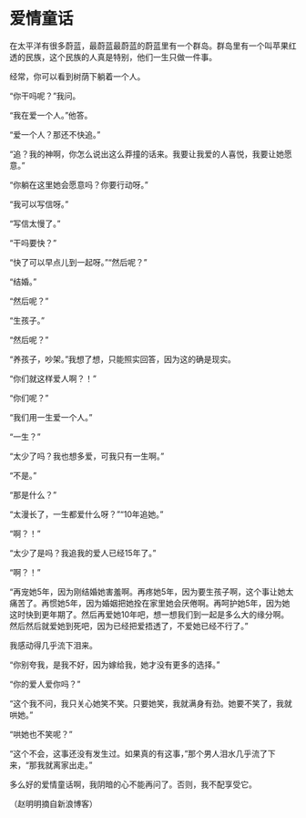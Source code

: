# 爱情童话

在太平洋有很多蔚蓝，最蔚蓝最蔚蓝的蔚蓝里有一个群岛。群岛里有一个叫苹果红透的民族，这个民族的人真是特别，他们一生只做一件事。 

经常，你可以看到树荫下躺着一个人。 

“你干吗呢？”我问。 

“我在爱一个人。”他答。 

“爱一个人？那还不快追。” 

“追？我的神啊，你怎么说出这么莽撞的话来。我要让我爱的人喜悦，我要让她愿意。” 

“你躺在这里她会愿意吗？你要行动呀。” 

“我可以写信呀。” 

“写信太慢了。” 

“干吗要快？” 

“快了可以早点儿到一起呀。”“然后呢？” 

“结婚。” 

“然后呢？” 

“生孩子。” 

“然后呢？” 

“养孩子，吵架。”我想了想，只能照实回答，因为这的确是现实。 

“你们就这样爱人啊？！” 

“你们呢？” 

“我们用一生爱一个人。” 

“一生？” 

“太少了吗？我也想多爱，可我只有一生啊。” 

“不是。” 

“那是什么？” 

“太漫长了，一生都爱什么呀？”“10年追她。” 

“啊？！” 

“太少了是吗？我追我的爱人已经15年了。” 

“啊？！” 

“再宠她5年，因为刚结婚她害羞啊。再疼她5年，因为要生孩子啊，这个事让她太痛苦了。再惯她5年，因为婚姻把她拴在家里她会厌倦啊。再呵护她5年，因为她这时快到更年期了。然后再爱她10年吧，想一想我们到一起是多么大的缘分啊。然后然后就爱她到死吧，因为已经把爱捂透了，不爱她已经不行了。” 

我感动得几乎流下泪来。 

“你别夸我，是我不好，因为嫁给我，她才没有更多的选择。” 

“你的爱人爱你吗？” 

“这个我不问，我只关心她笑不笑。只要她笑，我就满身有劲。她要不笑了，我就哄她。” 

“哄她也不笑呢？” 

“这个不会，这事还没有发生过。如果真的有这事，”那个男人泪水几乎流了下来，“那我就离家出走。” 

多么好的爱情童话啊，我阴暗的心不能再问了。否则，我不配享受它。 

（赵明明摘自新浪博客）